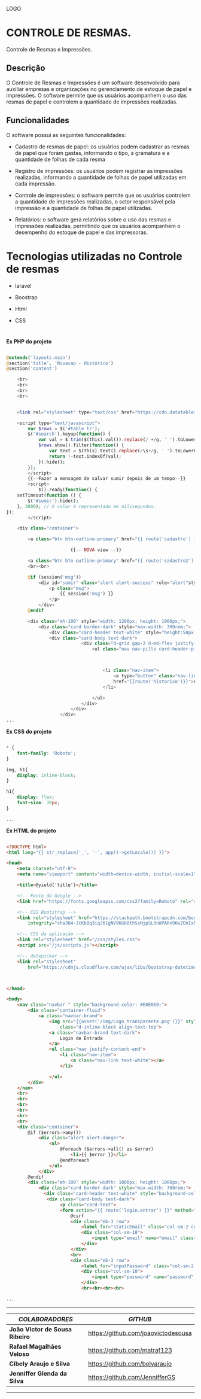 LOGO

# CONTROLE DE RESMAS.
Controle de Resmas e Impressões.


## Descrição
O Controle de Resmas e Impressões é um software desenvolvido para auxiliar empresas e organizações no gerenciamento de estoque de papel e impressões. O software permite que os usuários acompanhem o uso das resmas de papel e controlem a quantidade de impressões realizadas.

## Funcionalidades
O software possui as seguintes funcionalidades:

* Cadastro de resmas de papel: os usuários podem cadastrar as resmas de papel que foram gastas, informando o tipo, a gramatura e a quantidade de folhas de cada resma


* Registro de impressões: os usuários podem registrar as impressões realizadas, informando a quantidade de folhas de papel utilizadas em cada impressão.

* Controle de impressões: o software permite que os usuários controlem a quantidade de impressões realizadas, o setor responsável pela impressão e a quantidade de folhas de papel utilizadas.

* Relatórios: o software gera relatórios sobre o uso das resmas e impressões realizadas, permitindo que os usuários acompanhem o desempenho do estoque de papel e das impressoras.

# Tecnologias utilizadas no Controle de resmas

* laravel

* Boostrap

* Html

* CSS

#

**Ex PHP do projeto**
```PHP

@extends('layouts.main')
@section('title', 'Novacap - Histórico')
@section('content')

    <br>
    <br>
    <br>
    <br>


    <link rel="stylesheet" type="text/css" href="https://cdn.datatables.net/1.13.1/css/jquery.dataTables.css">

    <script type="text/javascript">
        var $rows = $('#table tr');
        $('#search').keyup(function() {
            var val = $.trim($(this).val()).replace(/ +/g, ' ').toLowerCase();
            $rows.show().filter(function() {
                var text = $(this).text().replace(/\s+/g, ' ').toLowerCase();
                return !~text.indexOf(val);
            }).hide();
        });
        </script>
        {{--Fazer a mensagem de salvar sumir depois de um tempo--}}
        <script>
            $().ready(function() {
	setTimeout(function () {
		$('#sumir').hide();
    }, 3000); // O valor é representado em milisegundos.
});
        </script>

    <div class="container">

        <a class="btn btn-outline-primary" href="{{ route('cadastro') }}" role="button">NOVA SOLICITAÇÃO</a>

                        {{-- NOVA view --}}

        <a class="btn btn-outline-primary" href="{{ route('cadastro2') }}" role="button">GESTÃO DE IMPRESSÕES</a>
        <br><br>

        @if (session('msg'))
            <div id="sumir" class="alert alert-success" role="alert"style="width: 1200px;">
                <p class="msg">
                    {{ session('msg') }}
                </p>
            </div>
        @endif

        <div class="mh-100" style="width: 1200px; height: 1000px;">
            <div class="card border-dark" style="max-width: 700rem;">
                <div class="card-header text-white" style="height:58px; background-color: #044f84; text-align: center;"> <h5>HISTÓRICO DE IMPRESSÕES</h5>
                <div class="card-body text-dark">
                            <div class="d-grid gap-2 d-md-flex justify-content-md-end">
                                <ul class="nav nav-pills card-header-pills">



                                    <li class="nav-item">
                                        <a type="button" class="nav-link active " style="margin:-54px 0px; background-color: #05395e;"
                                        href="{{route('historico')}}">Histórico de Resmas</a>
                                    </li>

                                </ul>
                            </div>
                        </div>
                    </div>
...

```


**Ex CSS do projeto**
```CSS

* {
    font-family: 'Roboto';
}

img, h1{
    display: inline-block;
}

h1{
    display: flex;
    font-size: 30px;
}

...

```

**Ex HTML do projeto**
```HTML

<!DOCTYPE html>
<html lang="{{ str_replace('_', '-', app()->getLocale()) }}">

<head>
    <meta charset="utf-8">
    <meta name="viewport" content="width=device-width, initial-scale=1">

    <title>@yield('title')</title>

    <!-- Fonte do Google -->
    <link href="https://fonts.googleapis.com/css2?family=Roboto" rel="stylesheet">

    <!-- CSS Bootstrap -->
    <link rel="stylesheet" href="https://stackpath.bootstrapcdn.com/bootstrap/4.5.2/css/bootstrap.min.css"
        integrity="sha384-JcKb8q3iqJ61gNV9KGb8thSsNjpSL0n8PARn9HuZOnIxN0hoP+VmmDGMN5t9UJ0Z" crossorigin="anonymous">

    <!-- CSS da aplicação -->
    <link rel="stylesheet" href="/css/styles.css">
    <script src="/js/scripts.js"></script>

    <!-- datepicker -->
    <link rel="stylesheet"
        href="https://cdnjs.cloudflare.com/ajax/libs/bootstrap-datetimepicker/4.7.14/css/bootstrap-datetimepicker.min.css">



</head>

<body>
    <nav class="navbar " style="background-color: #E0E0E0;">
        <div class="container-fluid">
            <a class="navbar-brand">
                <img src="{{asset('/img/Logo_transparente.png')}}" style="width: 150px; height: 60px"
                    class="d-inline-block align-text-top">
                <a class="navbar-brand text-dark">
                    Login de Entrada
                </a>
                <ul class="nav justify-content-end">
                    <li class="nav-item">
                        <a class="nav-link text-white"></a>
                    </li>

                </ul>
        </div>
    </nav>
    <br>
    <br>
    <br>
    <br>
    <br>
    <br>
    <div class="container">
        @if ($errors->any())
            <div class="alert alert-danger">
                <ul>
                    @foreach ($errors->all() as $error)
                        <li>{{ $error }}</li>
                    @endforeach
                </ul>
            </div>
        @endif
        <div class="mh-100" style="width: 1000px; height: 1000px;">
            <div class="card border-dark" style="max-width: 700rem;">
              <div class="card-header text-white" style="background-color: #044f84;">Login</div>
               <div class="card-body text-dark">
                    <p class="card-text">
                    <form action="{{ route('login.entrar') }}" method="POST">
                        @csrf
                        <div class="mb-3 row">
                            <label for="staticEmail" class="col-sm-2 col-form-label">Usuário:</label>
                            <div class="col-sm-10">
                                <input type="email" name="email" class="form-control" id="staticEmail">
                            </div>
                        </div>
                        <br>
                        <div class="mb-3 row">
                            <label for="inputPassword" class="col-sm-2 col-form-label">Senha:</label>
                            <div class="col-sm-10">
                                <input type="password" name="password" class="form-control" id="inputPassword">
                            </div>
                            <br><br><br><br>

...

```

---------------------------------------------------------------

_**COLABORADORES**_ | _**GITHUB**_
-------------- | ----------------
**João Victor de Sousa Ribeiro** | https://github.com/joaovictodesousa
**Rafael Magalhães Veloso** | https://github.com/matraf123
**Cibely Araujo e Silva** | https://github.com/belyaraujo
**Jenniffer Glenda da Silva** | https://github.com/JennifferGS

---------------------------------------------------------------


